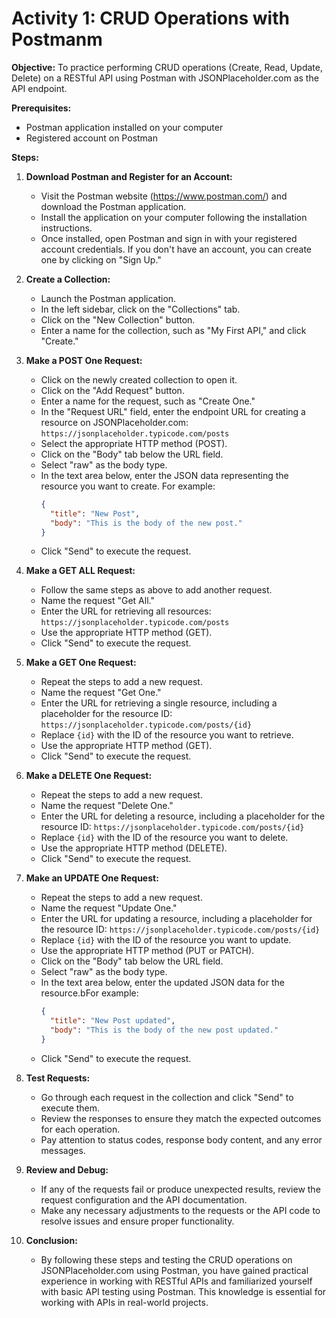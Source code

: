 # Activity 1:  CRUD Operations with Postmanm

**Objective:**
To practice performing CRUD operations (Create, Read, Update, Delete) on a RESTful API using Postman with JSONPlaceholder.com as the API endpoint.

**Prerequisites:**
- Postman application installed on your computer
- Registered account on Postman

**Steps:**

1. **Download Postman and Register for an Account:**
   - Visit the Postman website (https://www.postman.com/) and download the Postman application.
   - Install the application on your computer following the installation instructions.
   - Once installed, open Postman and sign in with your registered account credentials. If you don't have an account, you can create one by clicking on "Sign Up."

2. **Create a Collection:**
   - Launch the Postman application.
   - In the left sidebar, click on the "Collections" tab.
   - Click on the "New Collection" button.
   - Enter a name for the collection, such as "My First API," and click "Create."

3. **Make a POST One Request:**
   - Click on the newly created collection to open it.
   - Click on the "Add Request" button.
   - Enter a name for the request, such as "Create One."
   - In the "Request URL" field, enter the endpoint URL for creating a resource on JSONPlaceholder.com: `https://jsonplaceholder.typicode.com/posts`
   - Select the appropriate HTTP method (POST).
   - Click on the "Body" tab below the URL field.
   - Select "raw" as the body type.
   - In the text area below, enter the JSON data representing the resource you want to create. For example:
     ```json
     {
       "title": "New Post",
       "body": "This is the body of the new post."
     }
     ```
   - Click "Send" to execute the request.

4. **Make a GET ALL Request:**
   - Follow the same steps as above to add another request.
   - Name the request "Get All."
   - Enter the URL for retrieving all resources: `https://jsonplaceholder.typicode.com/posts`
   - Use the appropriate HTTP method (GET).
   - Click "Send" to execute the request.

5. **Make a GET One Request:**
   - Repeat the steps to add a new request.
   - Name the request "Get One."
   - Enter the URL for retrieving a single resource, including a placeholder for the resource ID: `https://jsonplaceholder.typicode.com/posts/{id}`
   - Replace `{id}` with the ID of the resource you want to retrieve.
   - Use the appropriate HTTP method (GET).
   - Click "Send" to execute the request.

6. **Make a DELETE One Request:**
   - Repeat the steps to add a new request.
   - Name the request "Delete One."
   - Enter the URL for deleting a resource, including a placeholder for the resource ID: `https://jsonplaceholder.typicode.com/posts/{id}`
   - Replace `{id}` with the ID of the resource you want to delete.
   - Use the appropriate HTTP method (DELETE).
   - Click "Send" to execute the request.

7. **Make an UPDATE One Request:**
   - Repeat the steps to add a new request.
   - Name the request "Update One."
   - Enter the URL for updating a resource, including a placeholder for the resource ID: `https://jsonplaceholder.typicode.com/posts/{id}`
   - Replace `{id}` with the ID of the resource you want to update.
   - Use the appropriate HTTP method (PUT or PATCH).
   - Click on the "Body" tab below the URL field.
   - Select "raw" as the body type.
   - In the text area below, enter the updated JSON data for the resource.bFor example:
     ```json
     {
       "title": "New Post updated",
       "body": "This is the body of the new post updated."
     }
     ```
   - Click "Send" to execute the request.

8. **Test Requests:**
   - Go through each request in the collection and click "Send" to execute them.
   - Review the responses to ensure they match the expected outcomes for each operation.
   - Pay attention to status codes, response body content, and any error messages.

9. **Review and Debug:**
   - If any of the requests fail or produce unexpected results, review the request configuration and the API documentation.
   - Make any necessary adjustments to the requests or the API code to resolve issues and ensure proper functionality.

10. **Conclusion:**
    - By following these steps and testing the CRUD operations on JSONPlaceholder.com using Postman, you have gained practical experience in working with RESTful APIs and familiarized yourself with basic API testing using Postman. This knowledge is essential for working with APIs in real-world projects.


